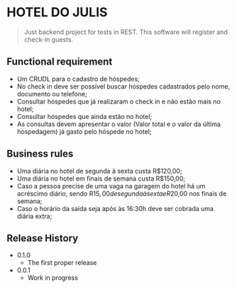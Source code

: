 
# HOTEL DO JULIS
> Just backend project for tests in REST. This software will register and check-in guests.

## Functional requirement 

* Um CRUDL para o cadastro de hóspedes;
* No check in deve ser possível buscar hóspedes cadastrados pelo nome, documento ou telefone;
* Consultar hóspedes que já realizaram o check in e não estão mais no hotel;
* Consultar hóspedes que ainda estão no hotel;
* As consultas devem apresentar o valor (Valor total e o valor da última hospedagem) já gasto pelo hóspede no hotel;

## Business rules

* Uma diária no hotel de segunda à sexta custa R$120,00;
* Uma diária no hotel em finais de semana custa R$150,00;
* Caso a pessoa precise de uma vaga na garagem do hotel há um acréscimo diário, sendo R$15,00 de segunda à sexta e R$20,00 nos finais de semana;
* Caso o horário da saída seja após às 16:30h deve ser cobrada uma diária extra;

## Release History

* 0.1.0
    * The first proper release
* 0.0.1
    * Work in progress
